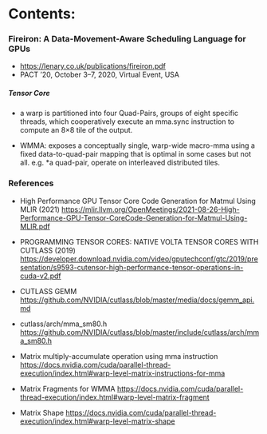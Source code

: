 Contents:
=========

### Fireiron: A Data-Movement-Aware Scheduling Language for GPUs
* https://lenary.co.uk/publications/fireiron.pdf
* PACT ’20, October 3–7, 2020, Virtual Event, USA
##### Tensor Core
* a warp is partitioned into four Quad-Pairs, groups of eight specific threads, which cooperatively execute an mma.sync instruction to compute an 8×8 tile of the output. 

* WMMA: exposes a conceptually single, warp-wide macro-mma using a fixed data-to-quad-pair mapping that is optimal in some cases but not all. e.g. *a quad-pair, operate on interleaved distributed tiles.

### References
* High Performance GPU Tensor Core Code Generation for Matmul Using MLIR (2021)
  https://mlir.llvm.org/OpenMeetings/2021-08-26-High-Performance-GPU-Tensor-CoreCode-Generation-for-Matmul-Using-MLIR.pdf

* PROGRAMMING TENSOR CORES: NATIVE VOLTA TENSOR CORES WITH CUTLASS (2019)
  https://developer.download.nvidia.com/video/gputechconf/gtc/2019/presentation/s9593-cutensor-high-performance-tensor-operations-in-cuda-v2.pdf

* CUTLASS GEMM
  https://github.com/NVIDIA/cutlass/blob/master/media/docs/gemm_api.md

* cutlass/arch/mma_sm80.h
  https://github.com/NVIDIA/cutlass/blob/master/include/cutlass/arch/mma_sm80.h

* Matrix multiply-accumulate operation using mma instruction
  https://docs.nvidia.com/cuda/parallel-thread-execution/index.html#warp-level-matrix-instructions-for-mma

* Matrix Fragments for WMMA
  https://docs.nvidia.com/cuda/parallel-thread-execution/index.html#warp-level-matrix-fragment

* Matrix Shape
  https://docs.nvidia.com/cuda/parallel-thread-execution/index.html#warp-level-matrix-shape
  
  

